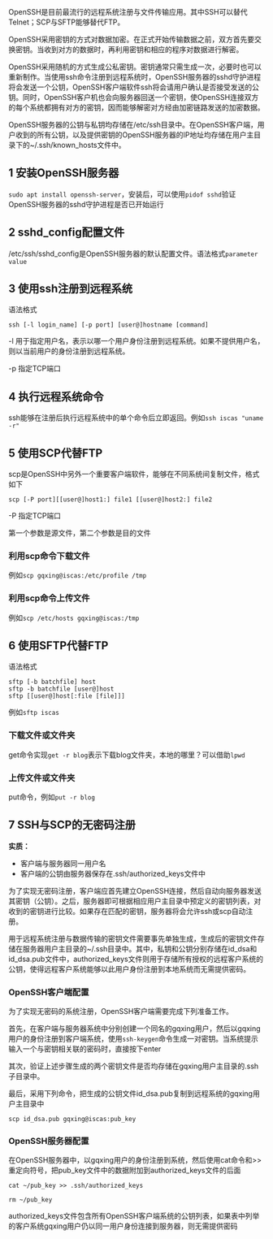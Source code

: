 OpenSSH是目前最流行的远程系统注册与文件传输应用。其中SSH可以替代Telnet；SCP与SFTP能够替代FTP。

OpenSSH采用密钥的方式对数据加密。在正式开始传输数据之前，双方首先要交换密钥。当收到对方的数据时，再利用密钥和相应的程序对数据进行解密。

OpenSSH采用随机的方式生成公私密钥。密钥通常只需生成一次，必要时也可以重新制作。当使用ssh命令注册到远程系统时，OpenSSH服务器的sshd守护进程将会发送一个公钥，OpenSSH客户端软件ssh将会请用户确认是否接受发送的公钥。同时，OpenSSH客户机也会向服务器回送一个密钥，使OpenSSH连接双方的每个系统都拥有对方的密钥，因而能够解密对方经由加密链路发送的加密数据。

OpenSSH服务器的公钥与私钥均存储在/etc/ssh目录中。在OpenSSH客户端，用户收到的所有公钥，以及提供密钥的OpenSSH服务器的IP地址均存储在用户主目录下的~/.ssh/known_hosts文件中。

## 1 安装OpenSSH服务器

`sudo apt install openssh-server`，安装后，可以使用`pidof sshd`验证OpenSSH服务器的sshd守护进程是否已开始运行

## 2 sshd_config配置文件

/etc/ssh/sshd_config是OpenSSH服务器的默认配置文件。语法格式`parameter value`

## 3 使用ssh注册到远程系统

语法格式

`ssh [-l login_name] [-p port] [user@]hostname [command]`

-l 用于指定用户名，表示以哪一个用户身份注册到远程系统。如果不提供用户名，则以当前用户的身份注册到远程系统。

-p 指定TCP端口

## 4 执行远程系统命令

ssh能够在注册后执行远程系统中的单个命令后立即返回。例如`ssh iscas "uname -r"`

## 5 使用SCP代替FTP

scp是OpenSSH中另外一个重要客户端软件，能够在不同系统间复制文件，格式如下

`scp [-P port][[user@]host1:] file1 [[user@]host2:] file2`

-P 指定TCP端口

第一个参数是源文件，第二个参数是目的文件

### 利用scp命令下载文件

例如`scp gqxing@iscas:/etc/profile /tmp`

### 利用scp命令上传文件

例如`scp /etc/hosts gqxing@iscas:/tmp`

## 6 使用SFTP代替FTP 

语法格式

```
sftp [-b batchfile] host
sftp -b batchfile [user@]host
sftp [[user@]host[:file [file]]]
```

例如`sftp iscas`

### 下载文件或文件夹

get命令实现`get -r blog`表示下载blog文件夹，本地的哪里？可以借助`lpwd`

### 上传文件或文件夹

put命令，例如`put -r blog`

## 7 SSH与SCP的无密码注册

**实质：**

* 客户端与服务器同一用户名
* 客户端的公钥由服务器保存在.ssh/authorized_keys文件中

为了实现无密码注册，客户端应首先建立OpenSSH连接，然后自动向服务器发送其密钥（公钥）。之后，服务器即可根据相应用户主目录中预定义的密钥列表，对收到的密钥进行比较。如果存在匹配的密钥，服务器将会允许ssh或scp自动注册。

用于远程系统注册与数据传输的密钥文件需要事先单独生成，生成后的密钥文件存储在服务器用户主目录的~/.ssh目录中。其中，私钥和公钥分别存储在id_dsa和id_dsa.pub文件中，authorized_keys文件则用于存储所有授权的远程客户系统的公钥，使得远程客户系统能够以此用户身份注册到本地系统而无需提供密码。

### OpenSSH客户端配置

为了实现无密码的系统注册，OpenSSH客户端需要完成下列准备工作。

首先，在客户端与服务器系统中分别创建一个同名的gqxing用户，然后以gqxing用户的身份注册到客户端系统，使用`ssh-keygen`命令生成一对密钥。当系统提示输入一个与密钥相关联的密码时，直接按下enter

其次，验证上述步骤生成的两个密钥文件是否均存储在gqxing用户主目录的.ssh子目录中。

最后，采用下列命令，把生成的公钥文件id_dsa.pub复制到远程系统的gqxing用户主目录中

`scp id_dsa.pub gqxing@iscas:pub_key`

### OpenSSH服务器配置

在OpenSSH服务器中，以gqxing用户的身份注册到系统，然后使用cat命令和>>重定向符号，把pub_key文件中的数据附加到authorized_keys文件的后面

`cat ~/pub_key >> .ssh/authorized_keys`

`rm ~/pub_key`

authorized_keys文件包含所有OpenSSH客户端系统的公钥列表，如果表中列举的客户系统gqxing用户仍以同一用户身份连接到服务器，则无需提供密码